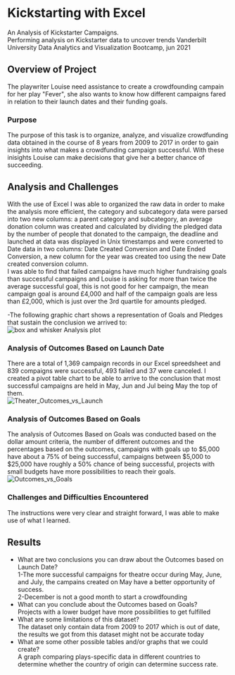 # Kickstarting with Excel  
An Analysis of Kickstarter Campaigns.  
Performing analysis on Kickstarter data to uncover trends Vanderbilt University Data Analytics and Visualization Bootcamp, jun 2021  
## Overview of Project  
The playwriter Louise need assistance to create a crowdfounding campain for her play "Fever", she also wants to know how different campaigns fared in relation to their launch dates and their funding goals.  
### Purpose  
The purpose of this task is to organize, analyze, and visualize crowdfunding data obtained in the course of 8 years from 2009 to 2017 in order to gain insights into what makes a crowdfunding campaign successful. With these inisights Louise can make decisions that give her a better chance of succeeding.  
## Analysis and Challenges  
With the use of Excel I was able to organized the raw data in order to make the analysis more efficient, the category and subcategory data were parsed into two new columns: a parent category and subcategory, an average donation column was created and calculated by dividing the pledged data by the number of people that donated to the campaign, the deadline and launched at data was displayed in Unix timestamps and were converted to Date data in two columns: Date Created Conversion and Date Ended Conversion, a new column for the year was created too using the new Date created conversion column.  
I was able to find that failed campaigns have much higher fundraising goals than successful campaigns and Louise is asking for more than twice the average successful goal, this is not good for her campaign, the mean campaign goal is around £4,000 and half of the campaign goals are less than £2,000, which is just over the 3rd quartile for amounts pledged.  

-The following graphic chart shows a representation of Goals and Pledges that sustain the conclusion we arrived to:  
![box and whisker Analysis plot](https://user-images.githubusercontent.com/16723095/120903358-5ea8e900-c60b-11eb-8c82-5223c0c25ce0.png)

### Analysis of Outcomes Based on Launch Date  
There are a total of 1,369 campaign records in our Excel spreedsheet and 839 compaigns were successful, 493 failed and 37 were canceled. I created a pivot table chart to be able to arrive to the conclusion that most successful campaigns are held in May, Jun and Jul being May the top of them.  
![Theater_Outcomes_vs_Launch](https://user-images.githubusercontent.com/16723095/120903373-71232280-c60b-11eb-9233-eac0403c6b7f.png)

### Analysis of Outcomes Based on Goals  
The analysis of Outcomes Based on Goals was conducted based on the dollar amount criteria, the number of different outcomes and the percentages based on the outcomes, campaigns with goals up to $5,000 have about a 75% of being successful, campaigns between $5,000 to $25,000 have roughly a 50% chance of being successful, projects with small budgets have more possibilities to reach their goals.  
![Outcomes_vs_Goals](https://user-images.githubusercontent.com/16723095/120903384-797b5d80-c60b-11eb-8894-5ef175ef7047.png)

### Challenges and Difficulties Encountered  
The instructions were very clear and straight forward, I was able to make use of what I learned.  
## Results  
- What are two conclusions you can draw about the Outcomes based on Launch Date?  
	1-The more successful campaigns for theatre occur during May, June, and July, the campains created on May have a better opportunity of success.  
	2-December is not a good month to start a crowdfounding  
- What can you conclude about the Outcomes based on Goals?  
	Projects with a lower budget have more possibilities to get fulfilled  
- What are some limitations of this dataset?  
	The dataset only contain data from 2009 to 2017 which is out of date, the results we got from this dataset might not be accurate today     
- What are some other possible tables and/or graphs that we could create?  
	A graph comparing plays-specific data in different countries to determine whether the country of origin can determine success rate.   